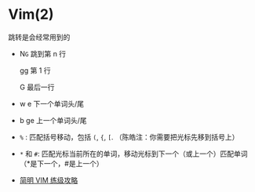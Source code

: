 <!-- ---
title: Vim(2)
date: 2018/9/4
tag:
	- 编程
	- Vim

--- -->
# Vim(2)

跳转是会经常用到的

- N`G`	跳到第 n 行 

   gg 第 1 行

   G 最后一行

- w e 下一个单词头/尾

- b ge 上一个单词头/尾



- `%` : 匹配括号移动，包括 `(`, `{`, `[`. （陈皓注：你需要把光标先移到括号上）
- `*` 和 `#`:  匹配光标当前所在的单词，移动光标到下一个（或上一个）匹配单词（*是下一个，#是上一个）



- [简明 VIM 练级攻略](https://coolshell.cn/articles/5426.html)
